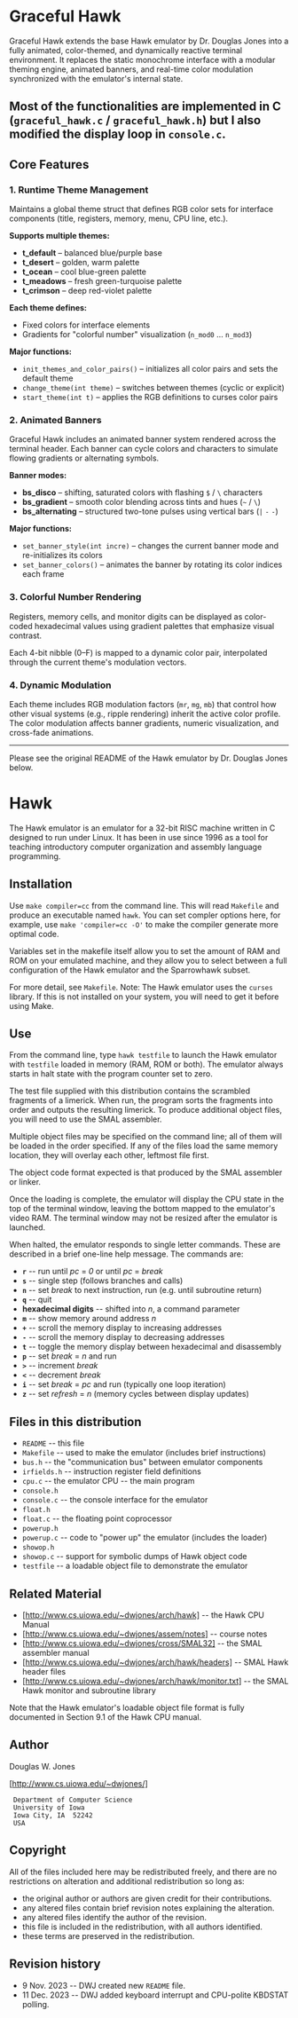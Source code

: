 # Graceful Hawk

Graceful Hawk extends the base Hawk emulator by Dr. Douglas Jones into a fully animated, color-themed, and dynamically reactive terminal environment. It replaces the static monochrome interface with a modular theming engine, animated banners, and real-time color modulation synchronized with the emulator's internal state.

Most of the functionalities are implemented in C (`graceful_hawk.c` / `graceful_hawk.h`) but I also modified the display loop in `console.c`.
---

## Core Features

### 1. Runtime Theme Management

Maintains a global theme struct that defines RGB color sets for interface components (title, registers, memory, menu, CPU line, etc.).

**Supports multiple themes:**

- **t_default** – balanced blue/purple base
- **t_desert** – golden, warm palette
- **t_ocean** – cool blue-green palette
- **t_meadows** – fresh green-turquoise palette
- **t_crimson** – deep red-violet palette

**Each theme defines:**

- Fixed colors for interface elements
- Gradients for "colorful number" visualization (`n_mod0` … `n_mod3`)

**Major functions:**

- `init_themes_and_color_pairs()` – initializes all color pairs and sets the default theme
- `change_theme(int theme)` – switches between themes (cyclic or explicit)
- `start_theme(int t)` – applies the RGB definitions to curses color pairs

### 2. Animated Banners

Graceful Hawk includes an animated banner system rendered across the terminal header. Each banner can cycle colors and characters to simulate flowing gradients or alternating symbols.

**Banner modes:**

- **bs_disco** – shifting, saturated colors with flashing `$` / `\` characters
- **bs_gradient** – smooth color blending across tints and hues (`~` / `\`)
- **bs_alternating** – structured two-tone pulses using vertical bars (`|` `-` `-`)

**Major functions:**

- `set_banner_style(int incre)` – changes the current banner mode and re-initializes its colors
- `set_banner_colors()` – animates the banner by rotating its color indices each frame

### 3. Colorful Number Rendering

Registers, memory cells, and monitor digits can be displayed as color-coded hexadecimal values using gradient palettes that emphasize visual contrast.

Each 4-bit nibble (0–F) is mapped to a dynamic color pair, interpolated through the current theme's modulation vectors.

### 4. Dynamic Modulation

Each theme includes RGB modulation factors (`mr`, `mg`, `mb`) that control how other visual systems (e.g., ripple rendering) inherit the active color profile. The color modulation affects banner gradients, numeric visualization, and cross-fade animations.


------

Please see the original README of the Hawk emulator by Dr. Douglas Jones below. 

# Hawk

The Hawk emulator is an emulator for a 32-bit RISC machine written in C
designed to run under Linux.  It has been in use since 1996 as a tool
for teaching introductory computer organization and assembly language
programming.

## Installation

Use `make compiler=cc` from the command line.  This will read `Makefile`
and produce an executable named `hawk`.  You can set compler options here,
for example, use `make 'compiler=cc -O'` to make the compiler generate
more optimal code.

Variables set in the makefile itself allow you to set the amount of RAM
and ROM on your emulated machine, and they allow you to select between
a full configuration of the Hawk emulator and the Sparrowhawk subset.

For more detail, see `Makefile`.  Note:  The Hawk emulator uses the
`curses` library.  If this is not installed on your system, you will need
to get it before using Make.

## Use

From the command line, type `hawk testfile` to launch the Hawk emulator
with `testfile` loaded in memory (RAM, ROM or both).  The emulator always
starts in halt state with the program counter set to zero.

The test file supplied with this distribution contains the scrambled fragments
of a limerick.  When run, the program sorts the fragments into order and
outputs the resulting limerick.  To produce additional object files, you
will need to use the SMAL assembler.

Multiple object files may be specified on the command line; all of them
will be loaded in the order specified.  If any of the files load the same
memory location, they will overlay each other, leftmost file first.

The object code format expected is that produced by the SMAL assembler
or linker.

Once the loading is complete, the emulator will display the CPU state in the
top of the terminal window, leaving the bottom mapped to the emulator's
video RAM.  The terminal window may not be resized after the emulator is
launched.

When halted, the emulator responds to single letter commands.  These are
described in a brief one-line help message.  The commands are:

* **`r`** -- run until _pc_ = _0_ or until _pc_ = _break_
* **`s`** -- single step (follows branches and calls)
* **`n`** -- set _break_ to next instruction, run (e.g. until subroutine return)
* **`q`** -- quit
* **hexadecimal digits** -- shifted into _n_, a command parameter
* **`m`** -- show memory around address _n_
* **`+`** -- scroll the memory display to increasing addresses
* **`-`** -- scroll the memory display to decreasing addresses
* **`t`** -- toggle the memory display between hexadecimal and disassembly
* **`p`** -- set _break_ = _n_ and run
* **`>`** -- increment _break_
* **`<`** -- decrement _break_
* **`i`** -- set _break_ = _pc_ and run (typically one loop iteration)
* **`z`** -- set _refresh_ = _n_ (memory cycles between display updates)

## Files in this distribution

* `README`     -- this file
* `Makefile`   -- used to make the emulator (includes brief instructions)
* `bus.h`      -- the "communication bus" between emulator components
* `irfields.h` -- instruction register field definitions
* `cpu.c`      -- the emulator CPU -- the main program
* `console.h`
* `console.c`  -- the console interface for the emulator
* `float.h`
* `float.c`    -- the floating point coprocessor
* `powerup.h`
* `powerup.c`  -- code to "power up" the emulator (includes the loader)
* `showop.h`
* `showop.c`   -- support for symbolic dumps of Hawk object code
* `testfile`   -- a loadable object file to demonstrate the emulator

## Related Material

* [http://www.cs.uiowa.edu/~dwjones/arch/hawk] -- the Hawk CPU Manual
* [http://www.cs.uiowa.edu/~dwjones/assem/notes] -- course notes
* [http://www.cs.uiowa.edu/~dwjones/cross/SMAL32] -- the SMAL assembler manual
* [http://www.cs.uiowa.edu/~dwjones/arch/hawk/headers] -- SMAL Hawk header files
* [http://www.cs.uiowa.edu/~dwjones/arch/hawk/monitor.txt] -- the SMAL Hawk
  monitor and subroutine library

Note that the Hawk emulator's loadable object file format is fully documented
in Section 9.1 of the Hawk CPU manual.

## Author

Douglas W. Jones

[http://www.cs.uiowa.edu/~dwjones/]
```
 Department of Computer Science
 University of Iowa
 Iowa City, IA  52242
 USA
```

## Copyright

All of the files included here may be redistributed freely, and there
are no restrictions on alteration and additional redistribution so long as:

* the original author or authors are given credit for their contributions.
* any altered files contain brief revision notes explaining the alteration.
* any altered files identify the author of the revision.
* this file is included in the redistribution, with all authors identified.
* these terms are preserved in the redistribution.

## Revision history

* 9 Nov. 2023  -- DWJ created new `README` file.
* 11 Dec. 2023 -- DWJ added keyboard interrupt and CPU-polite KBDSTAT polling.

